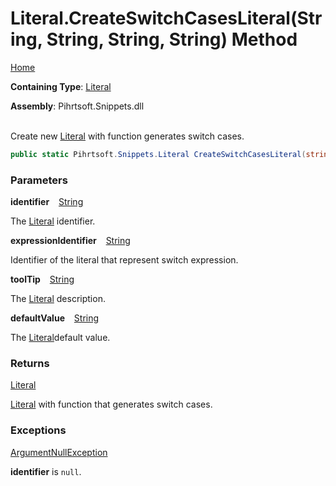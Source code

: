 # Literal\.CreateSwitchCasesLiteral\(String, String, String, String\) Method

[Home](../../../../README.md)

**Containing Type**: [Literal](../README.md)

**Assembly**: Pihrtsoft\.Snippets\.dll

\
Create new [Literal](../README.md) with function generates switch cases\.

```csharp
public static Pihrtsoft.Snippets.Literal CreateSwitchCasesLiteral(string identifier, string expressionIdentifier, string toolTip = null, string defaultValue = "default:")
```

### Parameters

**identifier** &ensp; [String](https://docs.microsoft.com/en-us/dotnet/api/system.string)

The [Literal](../README.md) identifier\.

**expressionIdentifier** &ensp; [String](https://docs.microsoft.com/en-us/dotnet/api/system.string)

Identifier of the literal that represent switch expression\.

**toolTip** &ensp; [String](https://docs.microsoft.com/en-us/dotnet/api/system.string)

The [Literal](../README.md) description\.

**defaultValue** &ensp; [String](https://docs.microsoft.com/en-us/dotnet/api/system.string)

The [Literal](../README.md)default value\.

### Returns

[Literal](../README.md)

[Literal](../README.md) with function that generates switch cases\.

### Exceptions

[ArgumentNullException](https://docs.microsoft.com/en-us/dotnet/api/system.argumentnullexception)

**identifier** is `null`\.

